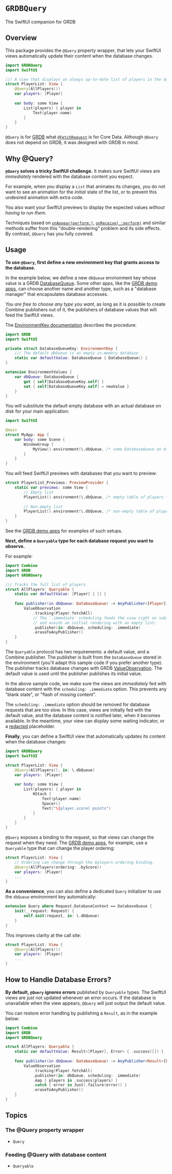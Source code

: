 # ``GRDBQuery``

The SwiftUI companion for GRDB

## Overview

This package provides the `@Query` property wrapper, that lets your SwiftUI views automatically update their content when the database changes.

```swift
import GRDBQuery
import SwiftUI

/// A view that displays an always up-to-date list of players in the database.
struct PlayerList: View {
    @Query(AllPlayers())
    var players: [Player]
    
    var body: some View {
        List(players) { player in
            Text(player.name)
        }
    }
}
```

`@Query` is for [GRDB] what [`@FetchRequest`](https://developer.apple.com/documentation/swiftui/fetchrequest) is for Core Data. Although `@Query` does not depend on GRDB, it was designed with GRDB in mind.

## Why @Query?

**`@Query` solves a tricky SwiftUI challenge.** It makes sure SwiftUI views are *immediately* rendered with the database content you expect.

For example, when you display a `List` that animates its changes, you do not want to see an animation for the *initial* state of the list, or to prevent this undesired animation with extra code.

You also want your SwiftUI previews to display the expected values *without having to run them*.

Techniques based on [`onAppear(perform:)`](https://developer.apple.com/documentation/swiftui/view/onappear(perform:)), [`onReceive(_:perform)`](https://developer.apple.com/documentation/swiftui/view/onreceive(_:perform:)) and similar methods suffer from this "double-rendering" problem and its side effects. By contrast, `@Query` has you fully covered.

## Usage

**To use `@Query`, first define a new environment key that grants access to the database.**

In the example below, we define a new `dbQueue` environment key whose value is a GRDB [DatabaseQueue]. Some other apps, like the [GRDB demo apps], can choose another name and another type, such as a "database manager" that encapsulates database accesses.

*You are free to choose any type you want*, as long as it is possible to create Combine publishers out of it, the publishers of database values that will feed the SwiftUI views.

The [EnvironmentKey documentation](https://developer.apple.com/documentation/swiftui/environmentkey) describes the procedure:

```swift
import GRDB
import SwiftUI

private struct DatabaseQueueKey: EnvironmentKey {
    /// The default dbQueue is an empty in-memory database
    static var defaultValue: DatabaseQueue { DatabaseQueue() }
}

extension EnvironmentValues {
    var dbQueue: DatabaseQueue {
        get { self[DatabaseQueueKey.self] }
        set { self[DatabaseQueueKey.self] = newValue }
    }
}
```

You will substitute the default empty database with an actual database on disk for your main application:

```swift
import SwiftUI

@main
struct MyApp: App {
    var body: some Scene {
        WindowGroup {
            MyView().environment(\.dbQueue, /* some DatabaseQueue on disk */)
        }
    }
}
```

You will feed SwiftUI previews with databases that you want to preview:

```swift
struct PlayerList_Previews: PreviewProvider {
    static var previews: some View {
        // Empty list
        PlayerList().environment(\.dbQueue, /* empty table of players */)
        
        // Non-empty list
        PlayerList().environment(\.dbQueue, /* non-empty table of players */)
    }
}
```

See the [GRDB demo apps] for examples of such setups.

**Next, define a `Queryable` type for each database request you want to observe.**

For example:

```swift
import Combine
import GRDB
import GRDBQuery

/// Tracks the full list of players
struct AllPlayers: Queryable {
    static var defaultValue: [Player] { [] }
    
    func publisher(in dbQueue: DatabaseQueue) -> AnyPublisher<[Player], Error> {
        ValueObservation
            .tracking(Player.fetchAll)
            // The `.immediate` scheduling feeds the view right on subscription,
            // and avoids an initial rendering with an empty list:
            .publisher(in: dbQueue, scheduling: .immediate)
            .eraseToAnyPublisher()
    }
}
```

The ``Queryable`` protocol has two requirements: a default value, and a Combine publisher. The publisher is built from the `DatabaseQueue` stored in the environment (you'll adapt this sample code if you prefer another type). The publisher tracks database changes with GRDB [ValueObservation]. The default value is used until the publisher publishes its initial value.

In the above sample code, we make sure the views are *immediately* fed with database content with the `scheduling: .immediate` option. This prevents any "blank state", or "flash of missing content".

The `scheduling: .immediate` option should be removed for database requests that are too slow. In this case, views are initially fed with the default value, and the database content is notified later, when it becomes available. In the meantime, your view can display some waiting indicator, or a [redacted](https://developer.apple.com/documentation/swiftui/view/redacted(reason:)) placeholder. 

**Finally**, you can define a SwiftUI view that automatically updates its content when the database changes:

```swift
import GRDBQuery
import SwiftUI

struct PlayerList: View {
    @Query(AllPlayers(), in: \.dbQueue)
    var players: [Player]
    
    var body: some View {
        List(players) { player in
            HStack {
                Text(player.name)
                Spacer()
                Text("\(player.score) points")
            }
        }
    }
}
```

`@Query` exposes a binding to the request, so that views can change the request when they need. The [GRDB demo apps], for example, use a `Queryable` type that can change the player ordering:

```swift
struct PlayerList: View {
    // Ordering can change through the $players.ordering binding.
    @Query(AllPlayers(ordering: .byScore))
    var players: [Player]
    ...
}
```

**As a convenience**, you can also define a dedicated `Query` initializer to use the `dbQueue` environment key automatically:

```swift
extension Query where Request.DatabaseContext == DatabaseQueue {
    init(_ request: Request) {
        self.init(request, in: \.dbQueue)
    }
}
```

This improves clarity at the call site:

```swift
struct PlayerList: View {
    @Query(AllPlayers())
    var players: [Player]
    ...
}
```

## How to Handle Database Errors?

**By default, `@Query` ignores errors** published by `Queryable` types. The SwiftUI views are just not updated whenever an error occurs. If the database is unavailable when the view appears, `@Query` will just output the default value.

You can restore error handling by publishing a `Result`, as in the example below: 

```swift
import Combine
import GRDB
import GRDBQuery

struct AllPlayers: Queryable {
    static var defaultValue: Result<[Player], Error> { .success([]) }
    
    func publisher(in dbQueue: DatabaseQueue) -> AnyPublisher<Result<[Player], Error>, Never> {
        ValueObservation
            .tracking(Player.fetchAll)
            .publisher(in: dbQueue, scheduling: .immediate)
            .map { players in .success(players) }
            .catch { error in Just(.failure(error)) }
            .eraseToAnyPublisher()
    }
}
```

## Topics

### The @Query property wrapper

- ``Query``

### Feeding @Query with database content

- ``Queryable``

[GRDB]: http://github.com/groue/GRDB.swift
[DatabaseQueue]: https://github.com/groue/GRDB.swift/blob/master/README.md#database-queues
[GRDB demo apps]: https://github.com/groue/GRDB.swift/tree/master/Documentation/DemoApps
[ValueObservation]: https://github.com/groue/GRDB.swift/blob/master/README.md#valueobservation
